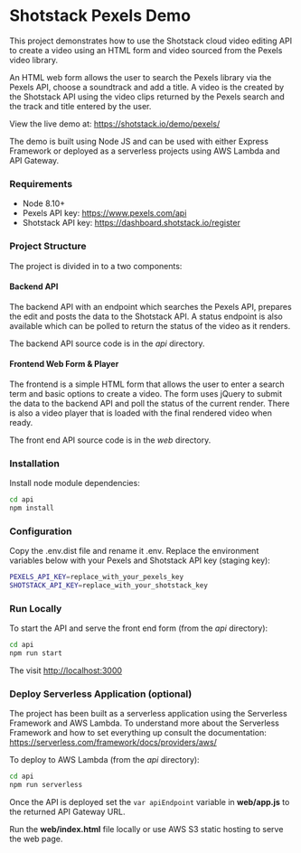 # Shotstack Pexels Demo

This project demonstrates how to use the Shotstack cloud video editing API to create 
a video using an HTML form and video sourced from the Pexels video library.

An HTML web form allows the user to search the Pexels library via the Pexels API, choose 
a soundtrack and add a title. A video is the created by the Shotstack API using the video
clips returned by the Pexels search and the track and title entered by the user.

View the live demo at: https://shotstack.io/demo/pexels/

The demo is built using Node JS and can be used with either Express Framework or deployed 
as a serverless projects using AWS Lambda and API Gateway.

### Requirements

- Node 8.10+
- Pexels API key: https://www.pexels.com/api
- Shotstack API key: https://dashboard.shotstack.io/register

### Project Structure

The project is divided in to a two components:

#### Backend API

The backend API with an endpoint which searches the Pexels API, prepares the edit and posts 
the data to the Shotstack API. A status endpoint is also available which can be polled to 
return the status of the video as it renders.

The backend API source code is in the _api_ directory.

#### Frontend Web Form & Player

The frontend is a simple HTML form that allows the user to enter a search term and basic 
options to create a video. The form uses jQuery to submit the data to the backend API and 
poll the status of the current render. There is also a video player that is loaded with 
the final rendered video when ready.

The front end API source code is in the _web_ directory.

### Installation

Install node module dependencies:

```bash
cd api
npm install
```

### Configuration

Copy the .env.dist file and rename it .env. Replace the environment variables below with your
Pexels and Shotstack API key (staging key):

```bash
PEXELS_API_KEY=replace_with_your_pexels_key
SHOTSTACK_API_KEY=replace_with_your_shotstack_key
```

### Run Locally

To start the API and serve the front end form (from the _api_ directory):

```bash
cd api
npm run start
```

The visit [http://localhost:3000](http://localhost:3000)


### Deploy Serverless Application (optional)

The project has been built as a serverless application using the Serverless Framework 
and AWS Lambda. To understand more about the Serverless Framework and how to set 
everything up consult the documentation: https://serverless.com/framework/docs/providers/aws/

To deploy to AWS Lambda (from the _api_ directory):

```bash
cd api
npm run serverless
```

Once the API is deployed set the `var apiEndpoint` variable in **web/app.js** to the returned
API Gateway URL.

Run the **web/index.html** file locally or use AWS S3 static hosting to serve the web page.
